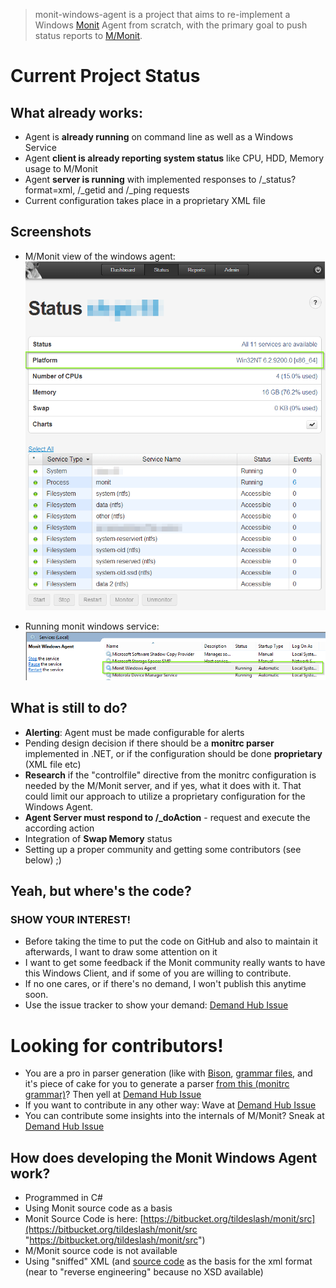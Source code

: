 > monit-windows-agent is a project that aims to re-implement a Windows [Monit](http://www.mmonit.com "Monit") Agent from scratch, with the primary goal to push status reports to [M/Monit](http://www.mmonit.com "M/Monit").


# Current Project Status

## What already works:

 - Agent is **already running** on command line as well as a Windows Service
 - Agent **client is already reporting system status** like CPU, HDD, Memory usage to M/Monit
 - Agent **server is running** with implemented responses to /\_status?format=xml, /\_getid and /\_ping requests
 - Current configuration takes place in a proprietary XML file

## Screenshots
- M/Monit view of the windows agent:
![monit-windows-agent Screenshot from M/Monit](img/monit-windows-agent-mmonit-1.png)

- Running monit windows service:
![monit-windows-agent Windows Service Screenshot](img/monit-windows-agent-service-1.png)

## What is still to do?

- **Alerting**: Agent must be made configurable for alerts
- Pending design decision if there should be a **monitrc parser** implemented in .NET, or if the configuration should be done **proprietary** (XML file etc)
 - **Research** if the "controlfile" directive from the monitrc configuration is needed by the M/Monit server, and if yes, what it does with it. That could limit our approach to utilize a proprietary configuration for the Windows Agent.
- **Agent Server must respond to /_doAction** - request and execute the according action
- Integration of **Swap Memory** status
- Setting up a proper community and getting some contributors (see below) ;)

## Yeah, but where's the code?

### SHOW YOUR INTEREST!

- Before taking the time to put the code on GitHub and also to maintain it afterwards, I want to draw some attention on it
- I want to get some feedback if the Monit community really wants to have this Windows Client, and if some of you are willing to contribute.
- If no one cares, or if there's no demand, I won't publish this anytime soon.
- Use the issue tracker to show your demand: [Demand Hub Issue](https://github.com/derFunk/monit-windows-agent/issues/1 "Demand Hub")

# Looking for contributors!
- You are a pro in parser generation (like with [Bison](http://www.gnu.org/software/bison/), [grammar files](http://dinosaur.compilertools.net/bison/bison_6.html), and it's piece of cake for you to generate a parser [from this (monitrc grammar)](https://bitbucket.org/tildeslash/monit/src/HEAD/src/p.y?at=master)? Then yell at [Demand Hub Issue](https://github.com/derFunk/monit-windows-agent/issues/1 "Demand Hub")
- If you want to contribute in any other way: Wave at [Demand Hub Issue](https://github.com/derFunk/monit-windows-agent/issues/1 "Demand Hub")
- You can contribute some insights into the internals of M/Monit? Sneak at [Demand Hub Issue](https://github.com/derFunk/monit-windows-agent/issues/1 "Demand Hub")

## How does developing the Monit Windows Agent work?

- Programmed in C#
- Using Monit source code as a basis
 - Monit Source Code is here: [https://bitbucket.org/tildeslash/monit/src](https://bitbucket.org/tildeslash/monit/src "https://bitbucket.org/tildeslash/monit/src")
- M/Monit source code is not available
- Using "sniffed" XML (and [source code](https://bitbucket.org/tildeslash/monit/src/HEAD/src/xml.c?at=master) as the basis for the xml format (near to "reverse engineering" because no XSD available)